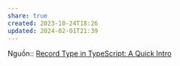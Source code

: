 ```yaml
---
share: true
created: 2023-10-24T18:26
updated: 2024-02-01T21:39
---
```

Nguồn:: [Record Type in TypeScript: A Quick Intro](https://dmitripavlutin.com/typescript-record/)
